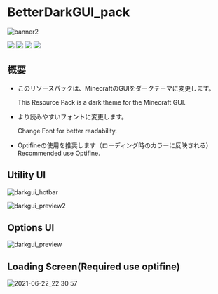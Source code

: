 # BetterDarkGUI_pack
![banner2](https://user-images.githubusercontent.com/82772868/122908256-e3775f00-d38e-11eb-8f63-920eacfffa2a.png)



![](https://img.shields.io/badge/Minecraft-Resourcepack-blue)
![](https://img.shields.io/badge/Recommended-Optifine-yellow)
![](https://img.shields.io/badge/Version-1.16.2%2B-brightgreen)
![](https://img.shields.io/badge/Progress-95%25-brightgreen)

## 概要
- このリソースパックは、MinecraftのGUIをダークテーマに変更します。

  This Resource Pack is a  dark theme for the Minecraft GUI.


- より読みやすいフォントに変更します。
 
  Change Font for better readability.

- Optifineの使用を推奨します（ローディング時のカラーに反映される）
  Recommended use Optifine.


## Utility UI

![darkgui_hotbar](https://user-images.githubusercontent.com/82772868/122937688-22b4a880-d3ad-11eb-9c3c-09ba0010d750.jpg)

![darkgui_preview2](https://user-images.githubusercontent.com/82772868/122931915-432e3400-d3a8-11eb-9440-88550749b28d.jpg)


## Options UI

![darkgui_preview](https://user-images.githubusercontent.com/82772868/122922173-4f14f880-d39e-11eb-8c65-676fda47f13a.jpg)

## Loading Screen(Required use optifine)

![2021-06-22_22 30 57](https://user-images.githubusercontent.com/82772868/122933562-b71d0c00-d3a9-11eb-9af5-c8334ea16eff.png)

